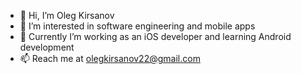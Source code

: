 - 👋  Hi, I’m Oleg Kirsanov
- 👀  I’m interested in software engineering and mobile apps
- 🌱  Currently I’m working as an iOS developer and learning Android development
- 📫  Reach me at olegkirsanov22@gmail.com

<!---
kirsanov-ios/kirsanov-ios is a ✨ special ✨ repository because its `README.md` (this file) appears on your GitHub profile.
You can click the Preview link to take a look at your changes.
--->
